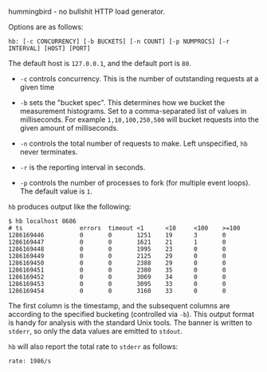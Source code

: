 hummingbird - no bullshit HTTP load generator.

Options are as follows:

    hb: [-c CONCURRENCY] [-b BUCKETS] [-n COUNT] [-p NUMPROCS] [-r INTERVAL] [HOST] [PORT]

The default host is `127.0.0.1`, and the default port is `80`.

* `-c` controls concurrency. This is the number of outstanding
  requests at a given time
  
* `-b` sets the "bucket spec".  This determines how we bucket the
  measurement histograms. Set to a comma-separated list of values in
  milliseconds. For example `1,10,100,250,500` will bucket requests
  into the given amount of milliseconds.
  
* `-n` controls the total number of requests to make. Left
  unspecified, `hb` never terminates.
  
* `-r` is the reporting interval in seconds.

* `-p` controls the number of processes to fork (for multiple event
  loops). The default value is `1`.

`hb` produces output like the following:

    $ hb localhost 8686
    # ts                errors  timeout <1      <10     <100    >=100
    1286169446          0       0       1251    19      3       0
    1286169447          0       0       1621    21      1       0
    1286169448          0       0       1995    23      0       0
    1286169449          0       0       2125    29      0       0
    1286169450          0       0       2388    29      0       0
    1286169451          0       0       2380    35      0       0
    1286169452          0       0       3069    34      0       0
    1286169453          0       0       3095    33      0       0
    1286169454          0       0       3160    33      0       0

The first column is the timestamp, and the subsequent columns are
according to the specified bucketing (controlled via `-b`). This
output format is handy for analysis with the standard Unix tools. The
banner is written to `stderr`, so only the data values are emitted to
`stdout`.

`hb` will also report the total rate to `stderr` as follows:

    rate: 1986/s
